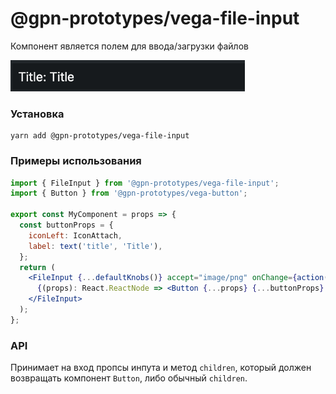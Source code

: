 # @gpn-prototypes/vega-file-input

Компонент является полем для ввода/загрузки файлов

<img src="docs/pic-1.png" height="50">

### Установка

    yarn add @gpn-prototypes/vega-file-input

### Примеры использования

```jsx
import { FileInput } from '@gpn-prototypes/vega-file-input';
import { Button } from '@gpn-prototypes/vega-button';

export const MyComponent = props => {
  const buttonProps = {
    iconLeft: IconAttach,
    label: text('title', 'Title'),
  };
  return (
    <FileInput {...defaultKnobs()} accept="image/png" onChange={action('Файлы выбраны')}>
      {(props): React.ReactNode => <Button {...props} {...buttonProps} />}
    </FileInput>
  );
};
```

### API

Принимает на вход пропсы инпута и метод `children`, который должен возвращать компонент `Button`, либо обычный `children`.
